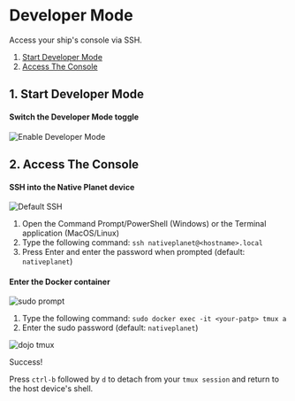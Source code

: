 # Developer Mode
Access your ship's console via SSH.

1. [Start Developer Mode](#1-start-developer-mode)
2. [Access The Console](#2-access-the-console)

## 1. Start Developer Mode

#### Switch the Developer Mode toggle
![Enable Developer Mode](/static/gs2/dev-mode.png)

## 2. Access The Console

#### SSH into the Native Planet device

![Default SSH](/static/default-ssh.png)
1. Open the Command Prompt/PowerShell (Windows) or the Terminal application (MacOS/Linux)
2. Type the following command: `ssh nativeplanet@<hostname>.local`
3. Press Enter and enter the password when prompted (default: `nativeplanet`)

#### Enter the Docker container

![sudo prompt](/static/sudo-attach.png)
1. Type the following command: `sudo docker exec -it <your-patp> tmux a`
2. Enter the sudo password (default: `nativeplanet`)

![dojo tmux](/static/dojo-tmux.png)

Success!

Press `ctrl-b` followed by `d` to detach from your `tmux session` and return to the host device's shell.